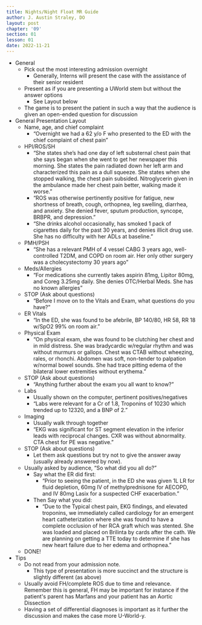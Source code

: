 ```yaml
---
title: Nights/Night Float MR Guide
author: J. Austin Straley, DO
layout: post
chapter: '09'
section: 01
lesson: 01
date: 2022-11-21
---
```


- General
	- Pick out the most interesting admission overnight
		- Generally, Interns will present the case with the assistance of their senior resident
	- Present as if you are presenting a UWorld stem but without the answer options
		- See Layout below
	- The game is to present the patient in such a way that the audience is given an open-ended question for discussion
- General Presentation Layout
	- Name, age, and chief complaint
		- “Overnight we had a 62 y/o F who presented to the ED with the chief complaint of chest pain”
	- HPI/ROS/SH
		- “She states she’s had one day of left substernal chest pain that she says began when she went to get her newspaper this morning. She states the pain radiated down her left arm and characterized this pain as a dull squeeze. She states when she stopped walking, the chest pain subsided. Nitroglycerin given in the ambulance made her chest pain better, walking made it worse.”
		- “ROS was otherwise pertinently positive for fatigue, new shortness of breath, cough, orthopnea, leg swelling, diarrhea, and anxiety. She denied fever, sputum production, syncope, BRBPR, and depression.”
		- “She drinks alcohol occasionally, has smoked 1 pack of cigarettes daily for the past 30 years, and denies illicit drug use. She has no difficulty with her ADLs at baseline.”
	- PMH/PSH
		- “She has a relevant PMH of 4 vessel CABG 3 years ago, well-controlled T2DM, and COPD on room air. Her only other surgery was a cholecystectomy 30 years ago”
	- Meds/Allergies
		- “For medications she currently takes aspirin 81mg, Lipitor 80mg, and Coreg 3.25mg daily. She denies OTC/Herbal Meds. She has no known allergies”
	- STOP (Ask about questions)
		- “Before I move on to the Vitals and Exam, what questions do you have?”
	- ER Vitals
		- “In the ED, she was found to be afebrile, BP 140/80, HR 58, RR 18 w/SpO2 99% on room air.”
	- Physical Exam
		- “On physical exam, she was found to be clutching her chest and in mild distress. She was bradycardic w/regular rhythm and was without murmurs or gallops. Chest was CTAB without wheezing, rales, or rhonchi. Abdomen was soft, non-tender to palpation w/normal bowel sounds. She had trace pitting edema of the bilateral lower extremities without erythema.”
	- STOP (Ask about questions)
		- “Anything further about the exam you all want to know?”
	- Labs
		- Usually shown on the computer, pertinent positives/negatives
		- “Labs were relevant for a Cr of 1.8, Troponins of 10230 which trended up to 12320, and a BNP of 2.”
	- Imaging
		- Usually walk through together
		- “EKG was significant for ST segment elevation in the inferior leads with reciprocal changes. CXR was without abnormality. CTA chest for PE was negative.”
	- STOP (Ask about questions)
		- Let them ask questions but try not to give the answer away (usually already answered by now).
	- Usually asked by audience, “So what did you all do?”
		- Say what the ER did first:
			- “Prior to seeing the patient, in the ED she was given 1L LR for fluid depletion, 60mg IV of methylprednisone for AECOPD, and IV 80mg Lasix for a suspected CHF exacerbation.”
		- Then Say what you did:
			- “Due to the Typical chest pain, EKG findings, and elevated troponins, we immediately called cardiology for an emergent heart catheterization where she was found to have a complete occlusion of her RCA graft which was stented. She was loaded and placed on Brilinta by cards after the cath. We are planning on getting a TTE today to determine if she has new heart failure due to her edema and orthopnea.”
	- DONE!
- Tips
	- Do not read from your admission note. 
		- This type of presentation is more succinct and the structure is slightly different (as above)
	- Usually avoid FH/complete ROS due to time and relevance. Remember this is general, FH may be important for instance if the patient's parent has Marfans and your patient has an Aortic Dissection
	- Having a set of differential diagnoses is important as it further the discussion and makes the case more U-World-y.
